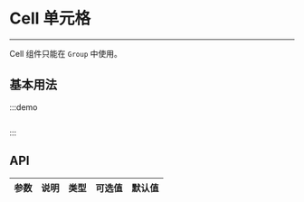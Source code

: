 # Cell 单元格

----
Cell 组件只能在 `Group` 中使用。

## 基本用法

:::demo
```html

```
:::

## API

| 参数      | 说明          | 类型      | 可选值                           | 默认值  |
|---------- |-------------- |---------- |--------------------------------  |-------- |
